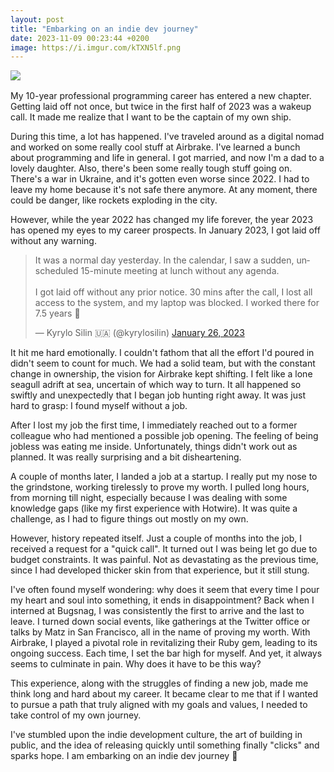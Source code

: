 ```yaml
---
layout: post
title: "Embarking on an indie dev journey"
date: 2023-11-09 00:23:44 +0200
image: https://i.imgur.com/kTXN5lf.png
---
```


<img src="https://i.imgur.com/kTXN5lf.png" style="margin-bottom: 1rem;">
<br>
My 10-year professional programming career has entered a new chapter. Getting
laid off not once, but twice in the first half of 2023 was a wakeup call.
It made me realize that I want to be the captain of my own ship.

During this time, a lot has happened. I've traveled around as a digital nomad
and worked on some really cool stuff at Airbrake. I've learned a bunch about
programming and life in general. I got married, and now I'm a dad to a lovely
daughter. Also, there's been some really tough stuff going on. There's a war in
Ukraine, and it's gotten even worse since 2022. I had to leave my home because
it's not safe there anymore. At any moment, there could be danger, like rockets
exploding in the city.

However, while the year 2022 has changed my life forever, the year 2023 has
opened my eyes to my career prospects. In January 2023, I got laid off without
any warning.

<blockquote class="twitter-tweet"><p lang="en" dir="ltr">It was a normal day yesterday. In the calendar, I saw a sudden, unscheduled 15-minute meeting at lunch without any agenda.<br><br>I got laid off without any prior notice. 30 mins after the call, I lost all access to the system, and my laptop was blocked. I worked there for 7.5 years 🫠</p>&mdash; Kyrylo Silin 🇺🇦 (@kyrylosilin) <a href="https://twitter.com/kyrylosilin/status/1618508198310445057?ref_src=twsrc%5Etfw">January 26, 2023</a></blockquote> <script async src="https://platform.twitter.com/widgets.js" charset="utf-8"></script>

It hit me hard emotionally. I couldn't fathom that all the effort I'd poured in
didn't seem to count for much. We had a solid team, but with the constant change
in ownership, the vision for Airbrake kept shifting. I felt like a lone seagull
adrift at sea, uncertain of which way to turn. It all happened so swiftly and
unexpectedly that I began job hunting right away. It was just hard to grasp: I
found myself without a job.

After I lost my job the first time, I immediately reached out to a former
colleague who had mentioned a possible job opening. The feeling of being jobless
was eating me inside. Unfortunately, things didn't work out as planned. It was
really surprising and a bit disheartening.

A couple of months later, I landed a job at a startup. I really put my nose to
the grindstone, working tirelessly to prove my worth. I pulled long hours, from
morning till night, especially because I was dealing with some knowledge gaps
(like my first experience with Hotwire). It was quite a challenge, as I had to
figure things out mostly on my own.

However, history repeated itself. Just a couple of months into the job, I
received a request for a "quick call". It turned out I was being let go due to
budget constraints. It was painful. Not as devastating as the previous time,
since I had developed thicker skin from that experience, but it still stung.

I've often found myself wondering: why does it seem that every time I pour my
heart and soul into something, it ends in disappointment? Back when I interned
at Bugsnag, I was consistently the first to arrive and the last to leave. I
turned down social events, like gatherings at the Twitter office or talks by
Matz in San Francisco, all in the name of proving my worth. With Airbrake, I
played a pivotal role in revitalizing their Ruby gem, leading to its ongoing
success. Each time, I set the bar high for myself. And yet, it always seems to
culminate in pain. Why does it have to be this way?

This experience, along with the struggles of finding a new job, made me think
long and hard about my career. It became clear to me that if I wanted to pursue
a path that truly aligned with my goals and values, I needed to take control of
my own journey.

I've stumbled upon the indie development culture, the art of building in public,
and the idea of releasing quickly until something finally "clicks" and sparks
hope. I am embarking on an indie dev journey 🚀
